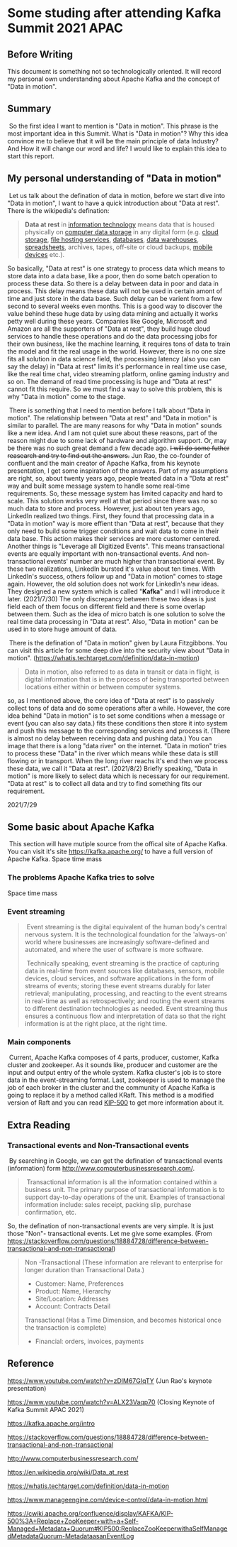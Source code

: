 # Some studing after attending Kafka Summit 2021 APAC

## Before Writing

This document is something not so technologically oriented. It will record my personal own understanding about Apache Kafka and the concept of "Data in motion". 

## Summary

​    So the first idea I want to mention is "Data in motion". This phrase is the most important idea in this Summit. What is "Data in motion"? Why this idea convince me to believe that it will be the main principle of data Industry? And How it will change our word and life? I would like to explain this idea to start this report.

## My personal understanding of "Data in motion"

​	Let us talk about the defination of data in motion, before we start dive into "Data in motion", I want to have a quick introduction about "Data at rest". There is the wikipedia's defination:

> **Data at rest** in [information technology](https://en.wikipedia.org/wiki/Information_technology) means data that is housed physically on [computer data storage](https://en.wikipedia.org/wiki/Computer_data_storage) in any digital form (e.g. [cloud storage](https://en.wikipedia.org/wiki/Cloud_storage), [file hosting services](https://en.wikipedia.org/wiki/File_hosting_service), [databases](https://en.wikipedia.org/wiki/Database), [data warehouses](https://en.wikipedia.org/wiki/Data_warehouse), [spreadsheets](https://en.wikipedia.org/wiki/Spreadsheet), archives, tapes, off-site or cloud backups, [mobile devices](https://en.wikipedia.org/wiki/Mobile_device) etc.).

So basically, "Data at rest" is one strategy to process data which means to store data into a data base, like a poor, then do some batch operation to process these data. So there is a delay between data in poor and data in process. This delay means these data will not be used in certain amont of time and just store in the data base. Such delay can be varient from a few second to several weeks even months. This is a good way to discover the value behind these huge data by using data mining and actually it works petty well during these years. Companies like Google, Microsoft and Amazon are all the supporters of "Data at rest", they build huge cloud services to handle these operations and do the data processing jobs for their own business, like the machine learning, it requires tons of data to train the model and fit the real usage in the world. However, there is no one size fits all solution in data science field, the processing latency (also you can say the delay) in "Data at rest" limits it's performance in real time use case, like the real time chat, video streaming platform, online gaming  industry and so on. The demand of read time processing is huge and  "Data at rest" cannot fit this require. So we must find a way to solve this problem, this is why "Data in motion" come to the stage. 

​	There is something that I need to mention before I talk about "Data in motion". The relationship between "Data at rest" and "Data in motion" is similar to parallel. The are many reasons for why "Data in motion" sounds like a new idea. And I am not quiet sure about these reasons, part of the reason might due to some lack of hardware and algorithm support. Or, may be there was no such great demand a few decade ago. ~~I will do some futher reasearch and try to find out the answers.~~ Jun Rao, the co-founder of confluent and the main creator of Apache Kafka, from his keynote presentation, I get some inspiration of the answers. Part of my assumptions are right, so, about twenty years ago, people treated data in a "Data at rest" way and built some message system to handle some real-time requirements. So, these message system has limited capacity and hard to scale. This solution works very well at that period since there was no so much data to store and process. However, just about ten years ago, LinkedIn realized two things. First, they found that processing data in a "Data in motion" way is more effient than "Data at rest", because that they only need to build some trigger conditions and wait data to come in their data base. This action makes their services are more customer centered. Another things is "Leverage all Digitized Events". This means transactional events are equally important with non-transactional events. And non-transactional events' number are much higher than transactional event. By these two realizations, LinkedIn bursted it's value about ten times. With LinkedIn's success, others follow up and "Data in motion" comes to stage again. However, the old solution does not work for LinkedIn's new ideas. They designed a new system which is called "**Kafka**" and I will introduce it later. (2021/7/30) The only discrepancy between these two ideas is just field each of them focus on different field and there is some overlap between them. Such as the idea of micro batch is one solution to solve the real time data processing in "Data at rest". Also, "Data in motion" can be used in to store huge amount of data.

​	There is the defination of "Data in motion" given by Laura Fitzgibbons. You can visit this article for some deep dive into the security view about "Data in motion". (https://whatis.techtarget.com/definition/data-in-motion)

> Data in motion, also referred to as data in transit or data in flight, is digital information that is in the process of being transported between locations either within or between computer systems. 

so, as I mentioned above, the core idea of "Data at rest" is to passively collect tons of data and do some operations after a while. However, the core idea behind "Data in motion" is to set some conditions when a message or event (you can also say data.) fits these conditions then store it into system and push this message to the corresponding services and process it. (There is almost no delay between receiving data and pushing data.) You can image that there is a long "data river" on the internet. "Data in motion" tries to process these "Data" in the river which means while these data is still flowing or in transport. When the long river reachs it's end then we process these data, we call it "Data at rest". (2021/8/2) Briefly speaking, "Data in motion" is more likely to select data which is necessary for our requirement. "Data at rest" is to collect all data and try to find something fits our requirement. 

2021/7/29

## Some basic about Apache Kafka 

​	This section will have mutiple source from the offical site of Apache Kafka. You can visit it's site https://kafka.apache.org/ to have a full version of Apache Kafka. Space time mass

### The problems Apache Kafka tries to solve

Space time mass

### Event streaming

> ​	Event streaming is the digital equivalent of the human body's central nervous system. It is the technological foundation for the 'always-on' world where businesses are increasingly software-defined and automated, and where the user of software is more software.
>
> ​	Technically speaking, event streaming is the practice of capturing data in real-time from event sources like databases, sensors, mobile devices, cloud services, and software applications in the form of streams of events; storing these event streams durably for later retrieval; manipulating, processing, and reacting to the event streams in real-time as well as retrospectively; and routing the event streams to different destination technologies as needed. Event streaming thus ensures a continuous flow and interpretation of data so that the right information is at the right place, at the right time.
>

### Main components 

​	Current, Apache Kafka composes of 4 parts, producer, customer, Kafka cluster and zookeeper. As it sounds like, producer and customer are the input and output entry of the whole system. Kafka cluster's job is to store data in the event-streaming format. Last, zookeeper is used to manage the job of each broker in the cluster and the community of Apache Kafka is going to replace it by a method called KRaft. This method is a modified version of Raft and you can read [KIP-500](https://cwiki.apache.org/confluence/display/KAFKA/KIP-500%3A+Replace+ZooKeeper+with+a+Self-Managed+Metadata+Quorum#KIP500:ReplaceZooKeeperwithaSelfManagedMetadataQuorum-MetadataasanEventLog) to get more information about it. 	

## Extra Reading

### Transactional events and Non-Transactional events

​			By searching in Google, we can get the defination of transactional events (information) form http://www.computerbusinessresearch.com/.			

> ​		Transactional information is all the information contained within a business unit. The primary purpose of transactional information is to support day-to-day operations of the unit. Examples of transactional information include: sales receipt, packing slip, purchase confirmation, etc. 

So, the defination of non-transactional events are very simple. It is just those "Non"- transactional events. Let me give some examples. (From https://stackoverflow.com/questions/18884728/difference-between-transactional-and-non-transactional)

> Non -Transactional (These information are relevant to enterprise for longer duration than Transactional Data.)
>
> - Customer: Name, Preferences
> - Product: Name, Hierarchy
> - Site/Location: Addresses
> - Account: Contracts Detail
>
> Transactional (Has a Time Dimension, and becomes historical once the transaction is complete)
>
> - Financial: orders, invoices, payments

## Reference

https://www.youtube.com/watch?v=zDlM67GIqTY (Jun Rao's keynote presentation)

https://www.youtube.com/watch?v=ALX23Vaqp70 (Closing Keynote of Kafka Summit APAC 2021)

https://kafka.apache.org/intro

https://stackoverflow.com/questions/18884728/difference-between-transactional-and-non-transactional

http://www.computerbusinessresearch.com/

https://en.wikipedia.org/wiki/Data_at_rest

https://whatis.techtarget.com/definition/data-in-motion

https://www.manageengine.com/device-control/data-in-motion.html

https://cwiki.apache.org/confluence/display/KAFKA/KIP-500%3A+Replace+ZooKeeper+with+a+Self-Managed+Metadata+Quorum#KIP500:ReplaceZooKeeperwithaSelfManagedMetadataQuorum-MetadataasanEventLog